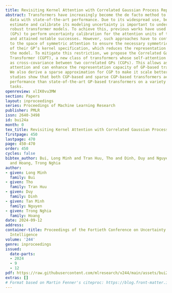 ```yaml
---
title: Revisiting Kernel Attention with Correlated Gaussian Process Representation
abstract: Transformers have increasingly become the de facto method to model sequential
  data with state-of-the-art performance. Due to its widespread use, being able to
  estimate and calibrate its modeling uncertainty is important to understand and design
  robust transformer models. To achieve this, previous works have used Gaussian processes
  (GPs) to perform uncertainty calibration for the attention units of transformers
  and attained notable successes. However, such approaches have to confine the transformers
  to the space of symmetric attention to ensure the necessary symmetric requirement
  of their GP’s kernel specification, which reduces the representation capacity of
  the model. To mitigate this restriction, we propose the Correlated Gaussian Process
  Transformer (CGPT), a new class of transformers whose self-attention units are modeled
  as cross-covariance between two correlated GPs (CGPs). This allows asymmetries in
  attention and can enhance the representation capacity of GP-based transformers.
  We also derive a sparse approximation for CGP to make it scale better. Our empirical
  studies show that both CGP-based and sparse CGP-based transformers achieve better
  performance than state-of-the-art GP-based transformers on a variety of benchmark
  tasks.
openreview: xlIK0vu3MW
section: Papers
layout: inproceedings
series: Proceedings of Machine Learning Research
publisher: PMLR
issn: 2640-3498
id: bui24a
month: 0
tex_title: Revisiting Kernel Attention with Correlated Gaussian Process Representation
firstpage: 450
lastpage: 470
page: 450-470
order: 450
cycles: false
bibtex_author: Bui, Long Minh and Tran Huu, Tho and Dinh, Duy and Nguyen, Tan Minh
  and Hoang, Trong Nghia
author:
- given: Long Minh
  family: Bui
- given: Tho
  family: Tran Huu
- given: Duy
  family: Dinh
- given: Tan Minh
  family: Nguyen
- given: Trong Nghia
  family: Hoang
date: 2024-09-12
address:
container-title: Proceedings of the Fortieth Conference on Uncertainty in Artificial
  Intelligence
volume: '244'
genre: inproceedings
issued:
  date-parts:
  - 2024
  - 9
  - 12
pdf: https://raw.githubusercontent.com/mlresearch/v244/main/assets/bui24a/bui24a.pdf
extras: []
# Format based on Martin Fenner's citeproc: https://blog.front-matter.io/posts/citeproc-yaml-for-bibliographies/
---
```

